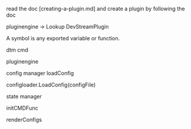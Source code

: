 read the doc [creating-a-plugin.md] and create a plugin by following the doc





pluginengine -> Lookup DevStreamPlugin

 A symbol is any exported variable or function.


dtm cmd

pluginengine

config manager loadConfig


configloader.LoadConfig(configFile)

state manager

initCMDFunc


renderConfigs